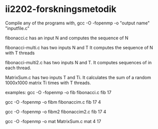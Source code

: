 # ii2202-forskningsmetodik

Compile any of the programs with, gcc -O -fopenmp -o "output name" "inputfile.c"

fibonacci.c has an input N and computes the sequence of N

fibonacci-multi.c has two inputs N and T It computes the sequence of N with T threads

fibonacci-multi2.c has two inputs N and T. It computes <threads> sequences of <number> in each thread.

MatrixSum.c has two inputs T and Ti. It calculates the sum of a random 1000x1000 matrix Ti times with T threads. 

examples:
gcc -O -fopenmp -o fib fibonacci.c
fib 17

gcc -O -fopenmp -o fibm fibonaccim.c
fib 17 4

gcc -O -fopenmp -o fibm2 fibonaccim2.c
fib 17 4

gcc -O -fopenmp -o mat MatrixSum.c
mat 4 17
